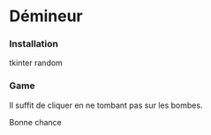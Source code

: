 

# Démineur 

### Installation 

tkinter
random

### Game

Il suffit de cliquer en ne tombant pas sur les bombes.


Bonne chance
